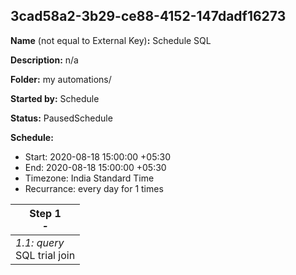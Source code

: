 ## 3cad58a2-3b29-ce88-4152-147dadf16273

**Name** (not equal to External Key)**:** Schedule SQL

**Description:** n/a

**Folder:** my automations/

**Started by:** Schedule

**Status:** PausedSchedule

**Schedule:**

* Start: 2020-08-18 15:00:00 +05:30
* End: 2020-08-18 15:00:00 +05:30
* Timezone:  India Standard Time
* Recurrance: every  day for 1 times

| Step 1<br>_-_ |
| --- |
| _1.1: query_<br>SQL trial join |
